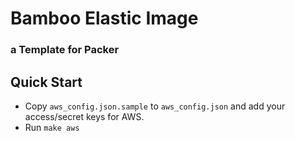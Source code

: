 # Bamboo Elastic Image
### a Template for Packer

## Quick Start

* Copy `aws_config.json.sample` to `aws_config.json` and add your access/secret keys for AWS.
* Run `make aws`